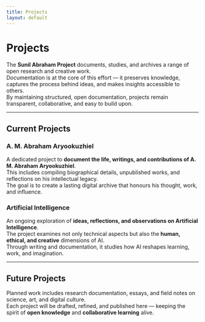 ```yaml
---
title: Projects
layout: default
---
```


# Projects

The **Sunil Abraham Project** documents, studies, and archives a range of open research and creative work.  
Documentation is at the core of this effort — it preserves knowledge, captures the process behind ideas, and makes insights accessible to others.  
By maintaining structured, open documentation, projects remain transparent, collaborative, and easy to build upon.

---

## Current Projects

### A. M. Abraham Aryookuzhiel
A dedicated project to **document the life, writings, and contributions of A. M. Abraham Aryookuzhiel**.  
This includes compiling biographical details, unpublished works, and reflections on his intellectual legacy.  
The goal is to create a lasting digital archive that honours his thought, work, and influence.

### Artificial Intelligence
An ongoing exploration of **ideas, reflections, and observations on Artificial Intelligence**.  
The project examines not only technical aspects but also the **human, ethical, and creative** dimensions of AI.  
Through writing and documentation, it studies how AI reshapes learning, work, and imagination.

---

## Future Projects

Planned work includes research documentation, essays, and field notes on science, art, and digital culture.  
Each project will be drafted, refined, and published here — keeping the spirit of **open knowledge** and **collaborative learning** alive.
